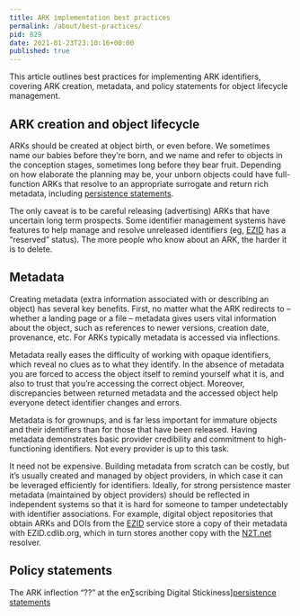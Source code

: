 ```yaml
---
title: ARK implementation best practices
permalink: /about/best-practices/
pid: 829
date: 2021-01-23T23:10:16+00:00
published: true
---
```


This article outlines best practices for implementing ARK identifiers,
covering ARK creation, metadata, and policy statements for object lifecycle
management.

<!--more-->

## ARK creation and object lifecycle

ARKs should be created at object birth, or even before. We sometimes name our
babies before they’re born, and we name and refer to objects in the conception
stages, sometimes long before they bear fruit. Depending on how elaborate the
planning may be, your unborn objects could have full-function ARKs that
resolve to an appropriate surrogate and return rich metadata, including
[persistence statements].

The only caveat is to be careful releasing (advertising) ARKs that have
uncertain long term prospects. Some identifier management systems have
features to help manage and resolve unreleased identifiers (eg, [EZID] has a
“reserved” status). The more people who know about an ARK, the harder it is to
delete.

## Metadata

Creating metadata (extra information associated with or describing an object)
has several key benefits. First, no matter what the ARK redirects to – whether
a landing page or a file – metadata gives users vital information about the
object, such as references to newer versions, creation date, provenance, etc.
For ARKs typically metadata is accessed via inflections.

Metadata really eases the difficulty of working with opaque identifiers, which
reveal no clues as to what they identify. In the absence of metadata you are
forced to access the object itself to remind yourself what it is, and also to
trust that you’re accessing the correct object. Moreover, discrepancies
between returned metadata and the accessed object help everyone detect
identifier changes and errors.

Metadata is for grownups, and is far less important for immature objects and
their identifiers than for those that have been released. Having metadata
demonstrates basic provider credibility and commitment to high-functioning
identifiers. Not every provider is up to this task.

It need not be expensive. Building metadata from scratch can be costly, but
it’s usually created and managed by object providers, in which case it can be
leveraged efficiently for identifiers. Ideally, for strong persistence master
metadata (maintained by object providers) should be reflected in independent
systems so that it is hard for someone to tamper undetectably with identifier
associations. For example, digital object repositories that obtain ARKs and
DOIs from the [EZID] service store a copy of their metadata with
EZID.cdlib.org, which in turn stores another copy with the [N2T.net] resolver.

## Policy statements

The ARK inflection “??” at the en∑scribing Digital Stickiness][persistence
statements]


[persistence statements]: https://doi.org/10.5334/dsj-2017-039
[EZID]: https://ezid.cdlib.org/
[N2T.net]: https://n2t.net/
[Identifier Conventions]: https://ezid.cdlib.org/learn/id_concepts
